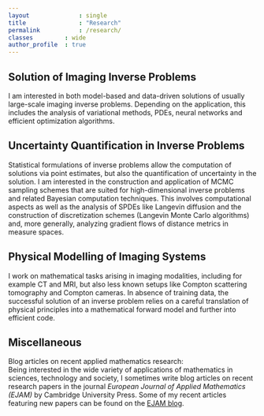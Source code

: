 ```yaml
---
layout				: single
title				: "Research"
permalink			: /research/
classes			: wide
author_profile	: true
---
```


## Solution of Imaging Inverse Problems
I am interested in both model-based and data-driven solutions of usually large-scale imaging inverse problems. Depending on the application, this includes the analysis of variational methods, PDEs, neural networks and efficient optimization algorithms.

## Uncertainty Quantification in Inverse Problems
Statistical formulations of inverse problems allow the computation of solutions via point estimates, but also the quantification of uncertainty in the solution. I am interested in the construction and application of MCMC sampling schemes that are suited for high-dimensional inverse problems and related Bayesian computation techniques. This involves computational aspects as well as the analysis of SPDEs like Langevin diffusion and the construction of discretization schemes (Langevin Monte Carlo algorithms) and, more generally, analyzing gradient flows of distance metrics in measure spaces.

## Physical Modelling of Imaging Systems
I work on mathematical tasks arising in imaging modalities, including for example CT and MRI, but also less known setups like Compton scattering tomography and Compton cameras. In absence of training data, the successful solution of an inverse problem relies on a careful translation of physical principles into a mathematical forward model and further into efficient code. 

## Miscellaneous
Blog articles on recent applied mathematics research:\
Being interested in the wide variety of applications of mathematics in sciences, technology and society, I sometimes write blog articles on recent research papers in the journal *European Journal of Applied Mathematics (EJAM)* by Cambridge University Press. Some of my recent articles featuring new papers can be found on the [EJAM blog](https://www.cambridge.org/core/blog/tag/ejam/).